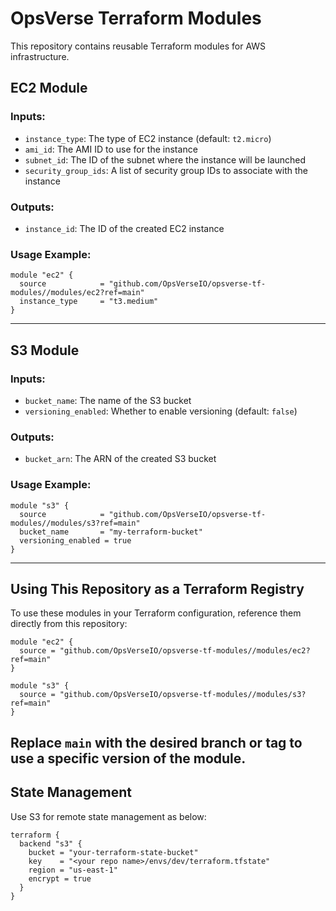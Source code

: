 # OpsVerse Terraform Modules

This repository contains reusable Terraform modules for AWS infrastructure.

## EC2 Module

### Inputs:
- `instance_type`: The type of EC2 instance (default: `t2.micro`)
- `ami_id`: The AMI ID to use for the instance
- `subnet_id`: The ID of the subnet where the instance will be launched
- `security_group_ids`: A list of security group IDs to associate with the instance

### Outputs:
- `instance_id`: The ID of the created EC2 instance

### Usage Example:
```hcl
module "ec2" {
  source            = "github.com/OpsVerseIO/opsverse-tf-modules//modules/ec2?ref=main"
  instance_type     = "t3.medium"
}
```

---

## S3 Module

### Inputs:
- `bucket_name`: The name of the S3 bucket
- `versioning_enabled`: Whether to enable versioning (default: `false`)

### Outputs:
- `bucket_arn`: The ARN of the created S3 bucket

### Usage Example:
```hcl
module "s3" {
  source            = "github.com/OpsVerseIO/opsverse-tf-modules//modules/s3?ref=main"
  bucket_name       = "my-terraform-bucket"
  versioning_enabled = true
}
```

---

## Using This Repository as a Terraform Registry

To use these modules in your Terraform configuration, reference them directly from this repository:

```hcl
module "ec2" {
  source = "github.com/OpsVerseIO/opsverse-tf-modules//modules/ec2?ref=main"
}

module "s3" {
  source = "github.com/OpsVerseIO/opsverse-tf-modules//modules/s3?ref=main"
}
```

Replace `main` with the desired branch or tag to use a specific version of the module.
---
## State Management
Use S3 for remote state management as below:
```
terraform {
  backend "s3" {
    bucket = "your-terraform-state-bucket"
    key    = "<your repo name>/envs/dev/terraform.tfstate"
    region = "us-east-1"
    encrypt = true
  }
}
```

